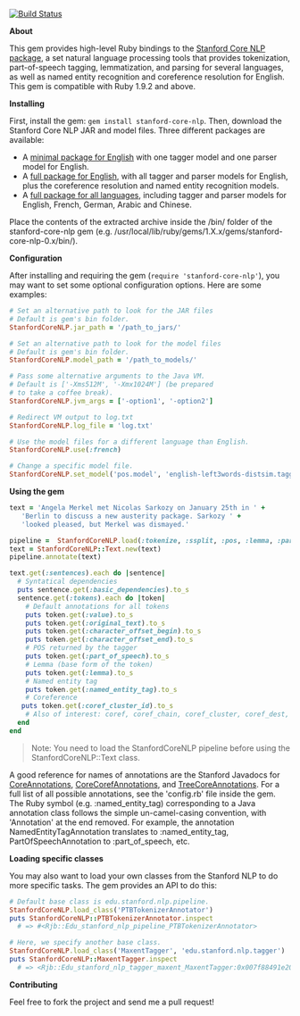 [![Build Status](https://secure.travis-ci.org/louismullie/stanford-core-nlp.png)](http://travis-ci.org/louismullie/stanford-core-nlp)

**About**
  
This gem provides high-level Ruby bindings to the [Stanford Core NLP package](http://nlp.stanford.edu/software/corenlp.shtml), a set natural language processing tools that provides tokenization, part-of-speech tagging, lemmatization, and parsing for several languages, as well as named entity recognition and coreference resolution for English. This gem is compatible with Ruby 1.9.2 and above.

**Installing**

First, install the gem: `gem install stanford-core-nlp`. Then, download the Stanford Core NLP JAR and model files. Three different packages are available:

* A [minimal package for English](http://louismullie.com/stanford-core-nlp-minimal.zip) with one tagger model and one parser model for English.
* A [full package for English](http://louismullie.com/stanford-core-nlp-english.zip), with all tagger and parser models for English, plus the coreference resolution and named entity recognition models.
* A [full package for all languages](http://louismullie.com/stanford-core-nlp-all.zip), including tagger and parser models for English, French, German, Arabic and Chinese.

Place the contents of the extracted archive inside the /bin/ folder of the stanford-core-nlp gem (e.g. /usr/local/lib/ruby/gems/1.X.x/gems/stanford-core-nlp-0.x/bin/).

**Configuration**

After installing and requiring the gem (`require 'stanford-core-nlp'`), you may want to set some optional configuration options. Here are some examples:

```ruby
# Set an alternative path to look for the JAR files
# Default is gem's bin folder.
StanfordCoreNLP.jar_path = '/path_to_jars/'

# Set an alternative path to look for the model files
# Default is gem's bin folder.
StanfordCoreNLP.model_path = '/path_to_models/'

# Pass some alternative arguments to the Java VM.
# Default is ['-Xms512M', '-Xmx1024M'] (be prepared
# to take a coffee break).
StanfordCoreNLP.jvm_args = ['-option1', '-option2']

# Redirect VM output to log.txt
StanfordCoreNLP.log_file = 'log.txt'

# Use the model files for a different language than English.
StanfordCoreNLP.use(:french)

# Change a specific model file.
StanfordCoreNLP.set_model('pos.model', 'english-left3words-distsim.tagger')
```

**Using the gem**

```ruby
text = 'Angela Merkel met Nicolas Sarkozy on January 25th in ' +
   'Berlin to discuss a new austerity package. Sarkozy ' +
   'looked pleased, but Merkel was dismayed.'

pipeline =  StanfordCoreNLP.load(:tokenize, :ssplit, :pos, :lemma, :parse, :ner, :dcoref)
text = StanfordCoreNLP::Text.new(text)
pipeline.annotate(text)

text.get(:sentences).each do |sentence|
  # Syntatical dependencies
  puts sentence.get(:basic_dependencies).to_s
  sentence.get(:tokens).each do |token|
    # Default annotations for all tokens
    puts token.get(:value).to_s
    puts token.get(:original_text).to_s
    puts token.get(:character_offset_begin).to_s
    puts token.get(:character_offset_end).to_s
    # POS returned by the tagger
    puts token.get(:part_of_speech).to_s
    # Lemma (base form of the token)
    puts token.get(:lemma).to_s
    # Named entity tag
    puts token.get(:named_entity_tag).to_s
    # Coreference
   puts token.get(:coref_cluster_id).to_s
    # Also of interest: coref, coref_chain, coref_cluster, coref_dest, coref_graph.
  end
end
```

> Note: You need to load the StanfordCoreNLP pipeline before using the StanfordCoreNLP::Text class.

A good reference for names of annotations are the Stanford Javadocs for [CoreAnnotations](http://nlp.stanford.edu/nlp/javadoc/javanlp/edu/stanford/nlp/ling/CoreAnnotations.html), [CoreCorefAnnotations](http://nlp.stanford.edu/nlp/javadoc/javanlp/edu/stanford/nlp/dcoref/CorefCoreAnnotations.html), and [TreeCoreAnnotations](http://nlp.stanford.edu/nlp/javadoc/javanlp/edu/stanford/nlp/trees/TreeCoreAnnotations.html). For a full list of all possible annotations, see the 'config.rb' file inside the gem. The Ruby symbol (e.g. :named_entity_tag) corresponding to a Java annotation class follows the simple un-camel-casing convention, with 'Annotation' at the end removed. For example, the annotation NamedEntityTagAnnotation translates to :named_entity_tag, PartOfSpeechAnnotation to :part_of_speech, etc.

**Loading specific classes**

You may also want to load your own classes from the Stanford NLP to do more specific tasks. The gem provides an API to do this:

```ruby
# Default base class is edu.stanford.nlp.pipeline.
StanfordCoreNLP.load_class('PTBTokenizerAnnotator')  
puts StanfordCoreNLP::PTBTokenizerAnnotator.inspect
  # => #<Rjb::Edu_stanford_nlp_pipeline_PTBTokenizerAnnotator>

# Here, we specify another base class.
StanfordCoreNLP.load_class('MaxentTagger', 'edu.stanford.nlp.tagger') 
puts StanfordCoreNLP::MaxentTagger.inspect
  # => <Rjb::Edu_stanford_nlp_tagger_maxent_MaxentTagger:0x007f88491e2020>
```

**Contributing**

Feel free to fork the project and send me a pull request!